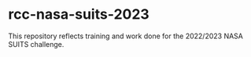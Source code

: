 # rcc-nasa-suits-2023
This repository reflects training and work done for the 2022/2023 NASA SUITS challenge.
